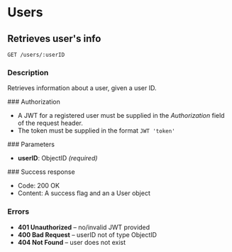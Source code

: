 # Users

## Retrieves user's info

```
GET /users/:userID
```

### Description

Retrieves information about a user, given a user ID.

### Authorization

- A JWT for a registered user must be supplied in the _Authorization_ field of the request header.
- The token must be supplied in the format `JWT 'token'`

### Parameters

- **userID**: ObjectID _(required)_

### Success response

- Code: 200 OK
- Content: A success flag and an a User object

### Errors

- **401 Unauthorized** – no/invalid JWT provided
- **400 Bad Request** – userID not of type ObjectID
- **404 Not Found** – user does not exist